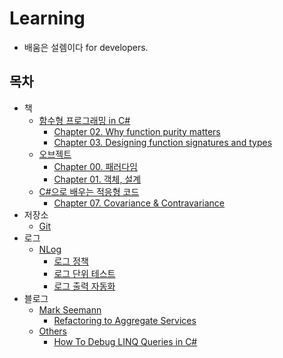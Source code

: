# Learning
- 배움은 설렘이다 for developers.

## 목차
- 책
  - [함수형 프로그래밍 in C#](./Books/FPinCSharp)
    - [Chapter 02. Why function purity matters](./Books/FPinCSharp/Ch02)
    - [Chapter 03. Designing function signatures and types](./Books/FPinCSharp/Ch03)	
  - [오브젝트](./Books/Object)
    - [Chapter 00. 패러다임](./Books/Object/Ch00)
	- [Chapter 01. 객체, 설계](./Books/Object/Ch01)
  - [C#으로 배우는 적응형 코드](./Books/AdaptiveCode)
    - [Chapter 07. Covariance & Contravariance](./Books/AdaptiveCode/Ch07)
- 저장소
  - [Git](./Repo/Git)
- 로그
  - [NLog](./Logs/NLog)
    - [로그 정책](./Logs/NLog/Policy)
	- [로그 단위 테스트](./Logs/NLog/UnitTest)
	- [로그 출력 자동화](./Logs/NLog/Tracer)
- 블로그
  - [Mark Seemann](./Blogs/MarkSeemann)
    - [Refactoring to Aggregate Services](./Blogs/MarkSeemann/RefactoringToAggregateServices)
  - [Others](./Blogs/Others)	
    - [How To Debug LINQ Queries in C#](./Blogs/Others/HowToDebugLINQQueriesInCSharp)
